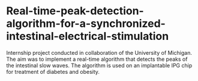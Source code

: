 # Real-time-peak-detection-algorithm-for-a-synchronized-intestinal-electrical-stimulation
Internship project conducted in collaboration of the University of Michigan. The aim was to implement a real-time algorithm that detects the peaks of the intestinal slow waves. The algorithm is used on an implantable IPG chip for treatment of diabetes and obesity.
